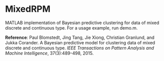 # MixedRPM
MATLAB implementation of Bayesian predictive clustering for data of mixed discrete and continuous type. For a usage example, run demo.m.


**Reference**:
Paul Blomstedt, Jing Tang, Jie Xiong, Christian Granlund, and Jukka Corander. 
A Bayesian predictive model for clustering data of mixed discrete and continuous type. 
*IEEE Transactions on Pattern Analysis and Machine Intelligence*,
37(3):489-498, 2015.

